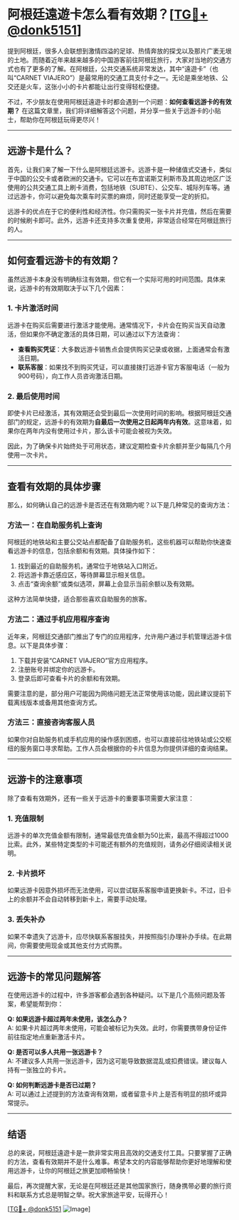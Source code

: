 # 阿根廷遠遊卡怎么看有效期？[[TG💪+ @donk5151](https://t.me/s/donk5151)]

提到阿根廷，很多人会联想到激情四溢的足球、热情奔放的探戈以及那片广袤无垠的土地。而随着近年来越来越多的中国游客前往阿根廷旅行，大家对当地的交通方式也有了更多的了解。在阿根廷，公共交通系统非常发达，其中“遠遊卡”（也叫“CARNET VIAJERO”）是最常用的交通工具支付卡之一。无论是乘坐地铁、公交还是火车，这张小小的卡片都能让出行变得轻松便捷。

不过，不少朋友在使用阿根廷遠遊卡时都会遇到一个问题：**如何查看远游卡的有效期？** 在这篇文章里，我们将详细解答这个问题，并分享一些关于远游卡的小贴士，帮助你在阿根廷玩得更尽兴！

---

## 远游卡是什么？

首先，让我们来了解一下什么是阿根廷远游卡。远游卡是一种储值式交通卡，类似于中国的公交卡或者欧洲的交通卡。它可以在布宜诺斯艾利斯市及其周边地区广泛使用的公共交通工具上刷卡消费，包括地铁（SUBTE）、公交车、城际列车等。通过远游卡，你可以避免每次乘车时买票的麻烦，同时还能享受一定的折扣。

远游卡的优点在于它的便利性和经济性。你只需购买一张卡片并充值，然后在需要的时候刷卡即可。此外，远游卡还支持多次重复使用，非常适合经常在阿根廷旅行的人。

---

## 如何查看远游卡的有效期？

虽然远游卡本身没有明确标注有效期，但它有一个实际可用的时间范围。具体来说，远游卡的有效期取决于以下几个因素：

### 1. **卡片激活时间**
远游卡在购买后需要进行激活才能使用。通常情况下，卡片会在购买当天自动激活，但如果你不确定激活的具体日期，可以通过以下方法查询：

- **查看购买凭证**：大多数远游卡销售点会提供购买记录或收据，上面通常会有激活日期。
- **联系客服**：如果找不到购买凭证，可以直接拨打远游卡官方客服电话（一般为900号码），向工作人员咨询激活日期。

### 2. **最后使用时间**
即使卡片已经激活，其有效期还会受到最后一次使用时间的影响。根据阿根廷交通部门的规定，远游卡的有效期为**自最后一次使用之日起两年内有效**。这意味着，如果你在两年内没有使用过卡片，那么该卡可能会被视为失效。

因此，为了确保卡片始终处于可用状态，建议定期检查卡片余额并至少每隔几个月使用一次卡片。

---

## 查看有效期的具体步骤

那么，如何确认自己的远游卡是否还在有效期内呢？以下是几种常见的查询方法：

### 方法一：在自助服务机上查询
阿根廷的地铁站和主要公交站点都配备了自助服务机，这些机器可以帮助你快速查看远游卡的信息，包括余额和有效期。具体操作如下：

1. 找到最近的自助服务机，通常位于地铁站入口附近。
2. 将远游卡靠近感应区，等待屏幕显示相关信息。
3. 点击“查询余额”或类似选项，屏幕上会显示当前余额以及有效期。

这种方法简单快捷，适合那些喜欢自助服务的旅客。

### 方法二：通过手机应用程序查询
近年来，阿根廷交通部门推出了专门的应用程序，允许用户通过手机管理远游卡信息。以下是具体步骤：

1. 下载并安装“CARNET VIAJERO”官方应用程序。
2. 注册账号并绑定你的远游卡。
3. 登录后即可查看卡片的余额和有效期。

需要注意的是，部分用户可能因为网络问题无法正常使用该功能，因此建议提前下载离线版本或备用其他查询方式。

### 方法三：直接咨询客服人员
如果你对自助服务机或手机应用的操作感到困惑，也可以直接前往地铁站或公交枢纽的服务窗口寻求帮助。工作人员会根据你的卡片信息为你提供详细的查询结果。

---

## 远游卡的注意事项

除了查看有效期外，还有一些关于远游卡的重要事项需要大家注意：

### 1. 充值限制
远游卡的单次充值金额有限制，通常最低充值金额为50比索，最高不得超过1000比索。此外，某些特定类型的卡可能还有额外的充值规则，请务必仔细阅读相关说明。

### 2. 卡片损坏
如果远游卡因意外损坏而无法使用，可以尝试联系客服申请更换新卡。不过，旧卡上的余额并不会自动转移到新卡上，需要手动处理。

### 3. 丢失补办
如果不幸遗失了远游卡，应尽快联系客服挂失，并按照指引办理补办手续。在此期间，你需要使用现金或其他支付方式购票。

---

## 远游卡的常见问题解答

在使用远游卡的过程中，许多游客都会遇到各种疑问。以下是几个高频问题及答案，希望能帮到你：

**Q: 如果远游卡超过两年未使用，该怎么办？**  
A: 如果卡片超过两年未使用，可能会被标记为失效。此时，你需要携带身份证件前往指定地点重新激活卡片。

**Q: 是否可以多人共用一张远游卡？**  
A: 不建议多人共用一张远游卡，因为这可能导致数据混乱或扣费错误。建议每人持有一张独立的卡片。

**Q: 如何判断远游卡是否已过期？**  
A: 可以通过上述提到的方法查询有效期，或者留意卡片上是否有明显的损坏或异常提示。

---

## 结语

总的来说，阿根廷遠遊卡是一款非常实用且高效的交通支付工具。只要掌握了正确的方法，查看有效期并不是什么难事。希望本文的内容能够帮助你更好地理解和使用远游卡，让你的阿根廷之旅更加顺畅愉快！

最后，再次提醒大家，无论是在阿根廷还是其他国家旅行，随身携带必要的旅行资料和联系方式总是明智之举。祝大家旅途平安，玩得开心！

[[TG💪+ @donk5151](https://t.me/s/donk5151) ![Image](https://i.postimg.cc/rwNCRYN7/Snipaste-2025-04-30-17-27-05.png)]
